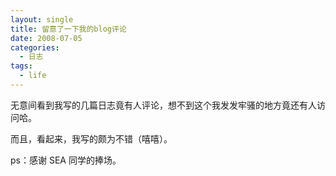 ```yaml
---
layout: single
title: 留意了一下我的blog评论
date: 2008-07-05
categories:
  - 日志
tags:
  - life
---
```


无意间看到我写的几篇日志竟有人评论，想不到这个我发发牢骚的地方竟还有人访问哈。

而且，看起来，我写的颇为不错（嘻嘻）。

ps：感谢 SEA 同学的捧场。
